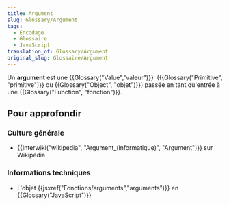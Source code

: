 ```yaml
---
title: Argument
slug: Glossary/Argument
tags:
  - Encodage
  - Glossaire
  - JavaScript
translation_of: Glossary/Argument
original_slug: Glossaire/Argument
---
```

Un **argument** est une {{Glossary("Value","valeur")}}  ({{Glossary("Primitive", "primitive")}} ou {{Glossary("Object", "objet")}}) passée en tant qu'entrée à une {{Glossary("Function", "fonction")}}.

## Pour approfondir

### Culture générale

- {{Interwiki("wikipedia", "Argument_(informatique)", "Argument")}} sur Wikipédia

### Informations techniques

- L'objet {{jsxref("Fonctions/arguments","arguments")}} en {{Glossary("JavaScript")}}
